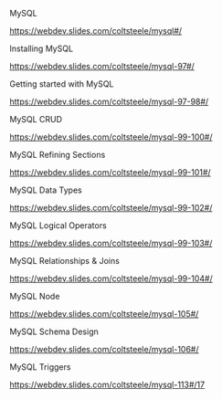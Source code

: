 
MySQL

https://webdev.slides.com/coltsteele/mysql#/

Installing MySQL

https://webdev.slides.com/coltsteele/mysql-97#/

Getting started with MySQL

https://webdev.slides.com/coltsteele/mysql-97-98#/

MySQL CRUD

https://webdev.slides.com/coltsteele/mysql-99-100#/

MySQL Refining Sections

https://webdev.slides.com/coltsteele/mysql-99-101#/

MySQL Data Types

https://webdev.slides.com/coltsteele/mysql-99-102#/

MySQL Logical Operators

https://webdev.slides.com/coltsteele/mysql-99-103#/

MySQL Relationships & Joins

https://webdev.slides.com/coltsteele/mysql-99-104#/

MySQL Node

https://webdev.slides.com/coltsteele/mysql-105#/

MySQL Schema Design

https://webdev.slides.com/coltsteele/mysql-106#/

MySQL Triggers

https://webdev.slides.com/coltsteele/mysql-113#/17





